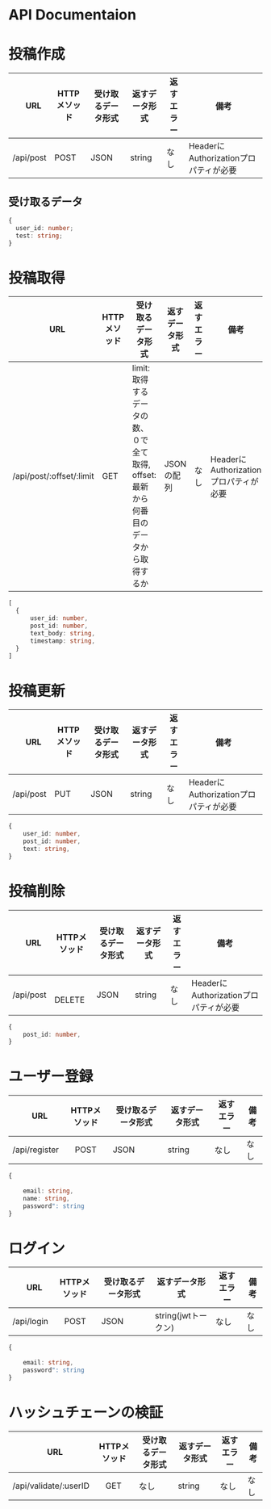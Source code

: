# API Documentaion

# 投稿作成

|　URL　| HTTPメソッド | 受け取るデータ形式 | 返すデータ形式 | 返すエラー | 備考 |
| ---- | ---- | ---- | ---- | ---- | ---- |
|  /api/post  |  POST  | JSON | string | なし | HeaderにAuthorizationプロパティが必要 |

## 受け取るデータ

```typescript
{
  user_id: number;
  test: string;
}
```
# 投稿取得

|　URL　| HTTPメソッド | 受け取るデータ形式 | 返すデータ形式 | 返すエラー | 備考 |
| ---- | ---- | ---- | ---- | ---- | ---- |
|  /api/post/:offset/:limit  |  GET  | limit: 取得するデータの数、０で全て取得, offset: 最新から何番目のデータから取得するか | JSONの配列 | なし | HeaderにAuthorizationプロパティが必要 |

```typescript
[
  {
      user_id: number,
      post_id: number,
      text_body: string,
      timestamp: string,
  }
]
```

# 投稿更新
|　URL　| HTTPメソッド | 受け取るデータ形式 | 返すデータ形式 | 返すエラー | 備考 |
| ---- | ---- | ---- | ---- | ---- | ---- |
|  /api/post  |  PUT  | JSON | string | なし | HeaderにAuthorizationプロパティが必要 |


```typescript
{
    user_id: number,
    post_id: number,
    text: string,
}
```

# 投稿削除
|　URL　| HTTPメソッド | 受け取るデータ形式 | 返すデータ形式 | 返すエラー | 備考 |
| ---- | ---- | ---- | ---- | ---- | ---- |
|  /api/post  | 　DELETE  | JSON | string | なし | HeaderにAuthorizationプロパティが必要 |

```typescript
{
    post_id: number,
}
```


# ユーザー登録
|　URL　| HTTPメソッド | 受け取るデータ形式 | 返すデータ形式 | 返すエラー | 備考 |
| ---- | ---- | ---- | ---- | ---- | ---- |
|  /api/register  | 　POST  | JSON | string | なし | なし |

```typescript
{
    
    email: string,
    name: string,
    password": string
}
```

# ログイン
|　URL　| HTTPメソッド | 受け取るデータ形式 | 返すデータ形式 | 返すエラー | 備考 |
| ---- | ---- | ---- | ---- | ---- | ---- |
|  /api/login  | 　POST  | JSON | string(jwtトークン) | なし | なし |

```typescript
{
    
    email: string,
    password": string
}
```

# ハッシュチェーンの検証
|　URL　| HTTPメソッド | 受け取るデータ形式 | 返すデータ形式 | 返すエラー | 備考 |
| ---- | ---- | ---- | ---- | ---- | ---- |
|  /api/validate/:userID  | 　GET  | なし | string | なし | なし |

